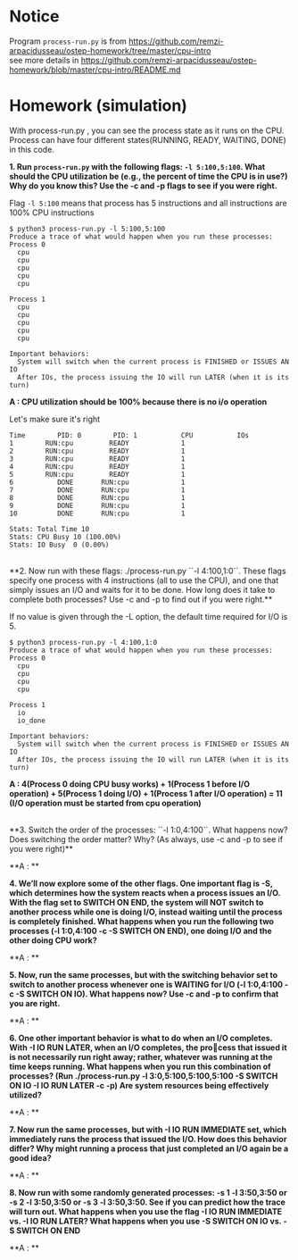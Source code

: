 
# Notice
Program `process-run.py` is from https://github.com/remzi-arpacidusseau/ostep-homework/tree/master/cpu-intro  
see more details in https://github.com/remzi-arpacidusseau/ostep-homework/blob/master/cpu-intro/README.md  


# Homework (simulation)
With process-run.py , you can see the process state as it runs on the CPU. 
Process can have four different states(RUNNING, READY, WAITING, DONE) in this code.


**1. Run `process-run.py` with the following flags: `-l 5:100,5:100`. What should the CPU utilization be (e.g., the percent of time the CPU is in use?) 
Why do you know this? Use the -c and -p flags to see if you were right.**

Flag `-l 5:100` means that process has 5 instructions and all instructions are 100% CPU instructions

  ```
  $ python3 process-run.py -l 5:100,5:100
  Produce a trace of what would happen when you run these processes:
  Process 0
    cpu
    cpu
    cpu
    cpu
    cpu

  Process 1
    cpu
    cpu
    cpu
    cpu
    cpu

  Important behaviors:
    System will switch when the current process is FINISHED or ISSUES AN IO
    After IOs, the process issuing the IO will run LATER (when it is its turn)
  ```
  
**A : CPU utilization should be 100% because there is no i/o operation**  

Let's make sure it's right

  ```
  Time        PID: 0        PID: 1           CPU           IOs
  1        RUN:cpu         READY             1          
  2        RUN:cpu         READY             1          
  3        RUN:cpu         READY             1          
  4        RUN:cpu         READY             1          
  5        RUN:cpu         READY             1          
  6           DONE       RUN:cpu             1          
  7           DONE       RUN:cpu             1          
  8           DONE       RUN:cpu             1          
  9           DONE       RUN:cpu             1          
  10          DONE       RUN:cpu             1          

Stats: Total Time 10
Stats: CPU Busy 10 (100.00%)
Stats: IO Busy  0 (0.00%)
```

<br>
**2. Now run with these flags: ./process-run.py ``-l 4:100,1:0``. These flags specify one process with 4 instructions (all to use the CPU), and one that simply issues an I/O and waits for it to be done. How long does it take to complete both processes? Use -c and -p to find out if you were right.**

If no value is given through the -L option, the default time required for I/O is 5.  

  ```
  $ python3 process-run.py -l 4:100,1:0
  Produce a trace of what would happen when you run these processes:
  Process 0
    cpu
    cpu
    cpu
    cpu

  Process 1
    io
    io_done

  Important behaviors:
    System will switch when the current process is FINISHED or ISSUES AN IO
    After IOs, the process issuing the IO will run LATER (when it is its turn)
  ```
  
  **A : 4(Process 0 doing CPU busy works) + 1(Process 1 before I/O operation) + 5(Process 1 doing I/O) + 1(Process 1 after I/O operation) = 11 (I/O operation must be started from cpu operation)**

<br>
**3. Switch the order of the processes: ``-l 1:0,4:100``. What happens now? Does switching the order matter? Why? (As always, use -c and -p to see if you were right)**


**A : **

**4. We’ll now explore some of the other flags. One important flag is -S, which determines how the system reacts when a process issues an I/O. With the flag set to SWITCH ON END, the system will NOT switch to another process while one is doing I/O, instead waiting until the process is completely finished. What happens when you run the following two processes (-l 1:0,4:100 -c -S SWITCH ON END), one doing I/O and the other doing CPU work?**

**A : **

**5. Now, run the same processes, but with the switching behavior set to switch to another process whenever one is WAITING for I/O (-l 1:0,4:100 -c -S SWITCH ON IO). What happens now? Use -c and -p to confirm that you are right.**

**A : **

**6. One other important behavior is what to do when an I/O completes. With -I IO RUN LATER, when an I/O completes, the process that issued it is not necessarily run right away; rather, whatever was running at the time keeps running. What happens when you run this combination of processes? (Run ./process-run.py -l 3:0,5:100,5:100,5:100 -S SWITCH ON IO -I IO RUN LATER -c -p) Are system resources being effectively utilized?**

**A : **

**7. Now run the same processes, but with -I IO RUN IMMEDIATE set, which immediately runs the process that issued the I/O. How does this behavior differ? Why might running a process that just completed an I/O again be a good idea?**

**A : **

**8. Now run with some randomly generated processes: -s 1 -l 3:50,3:50 or -s 2 -l 3:50,3:50 or -s 3 -l 3:50,3:50. See if you can predict how the trace will turn out. What happens when you use the flag -I IO RUN IMMEDIATE vs. -I IO RUN LATER? What happens when you use -S SWITCH ON IO vs. -S SWITCH ON END**

**A : **
